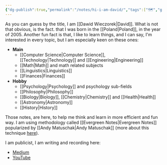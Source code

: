 ```yaml
---
{"dg-publish":true,"permalink":"/notes/hi-i-am-david/","tags":["🗺️","gardenEntry"]}
---
```


As you can guess by the title, I am [[Dawid Wieczorek\|David]]. What is not that obvious, is the fact. that I was born in the [[Poland\|Poland]], in the year of 2005. Another fun fact is that, I like to learn things, and I can say, I'm interested in every topic, but I am especially keen on these ones:
- **Main**
	- [[Computer Science\|Computer Science]], [[Technology\|Technology]] and [[Engineering\|Engineering]]
	- [[Math\|Math]] and math related subjects
	- [[Linguistics\|Linguistics]]
	- [[Finances\|Finances]]
- **Hobby**
	- [[Psychology\|Psychology]] and psychology sub-fields
	- [[Philosophy\|Philosophy]]
	- [[Biology\|Biology]], [[Chemistry\|Chemistry]] and [[Health\|Health]]
	- [[Astronomy\|Astronomy]]
	- [[History\|History]]

Those notes, are here, to help me think and learn in more efficient and fun way. I am using methodology called [[Evergreen Notes\|Evergreen Notes]] popularized by [[Andy Matuschak\|Andy Matuschak]] (more about this technique [here](https://notes.andymatuschak.org/Evergreen_notes)). 

I am publicist, I am writing and recording here:
- [Medium](https://medium.com/@davechoes)
- [YouTube](https://www.youtube.com/channel/UCwuo3zRwiVSb-fk2I-SlGog/featured)